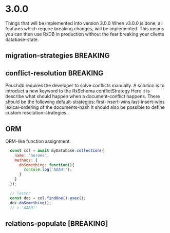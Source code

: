 # 3.0.0
Things that will be implemented into version 3.0.0
When v3.0.0 is done, all features which require breaking changes, will be implemented.
This means you can then use RxDB in production without the fear breaking your clients database-state.

## migration-strategies **BREAKING**

## conflict-resolution **BREAKING**

Pouchdb requires the developer to solve conflicts manually.
A solution is to introduct a new keyword to the RxSchema conflictStrategy
Here it is describe what should happen when a document-conflict happens.
There should be the following default-strategies:
first-insert-wins
last-insert-wins
lexical-ordering of the documents-hash
It should also be possible to define custom resolution-strategies.


## ORM
ORM-like function assignment.

```js
  const col = await myDatabase.collection({
    name: 'heroes',
    methods: {
      doSomething: function(){
        console.log('AAAH!');
      }
    }
  });

  // laster
  const doc = col.findOne().exec();
  doc.doSomething();
  // > 'AAAH!'
```

## relations-populate [BREAKING]
